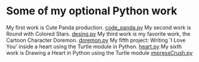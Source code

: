 # Some of my optional Python work

My first work is Cute Panda production. [code_panda.py](Python-simple-graphic-works/code_panda.py)
My second work is Round with Colored Stars. [desing.py](Python-simple-graphic-works/desing.py)
My third work is my favorite work, the Cartoon Character Doremon. [doremon.py](Python-simple-graphic-works/doremon.py)
My fifth project: Writing 'I Love You' inside a heart using the Turtle module in Python. [heart.py](Python-simple-graphic-works/heart.py)
My sixth work is Drawing a Heart in Python using the Turtle module [ımpressCrush.py](Python-simple-graphic-works/ımpressCrush.py)